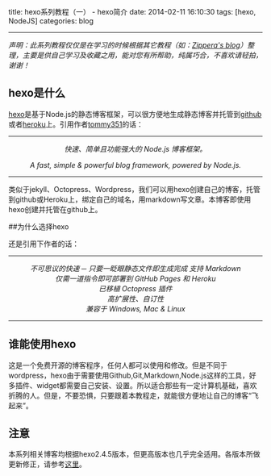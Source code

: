 title: hexo系列教程（一） - hexo简介
date: 2014-02-11 16:10:30
tags: [hexo, NodeJS]
categories: blog

---

*声明：此系列教程仅仅是在学习的时候根据其它教程（如：[Zippera's blog](http://zipperary.com/categories/hexo/)）整理，主要是供自己学习及收藏之用，能对您有所帮助，纯属巧合，不喜欢请轻拍，谢谢！*

## hexo是什么

[hexo](http://zespia.tw/hexo/zh-CN/)是基于Node.js的静态博客框架，可以很方便地生成静态博客并托管到[github](https://github.com/)或者[heroku](https://www.heroku.com/)上。引用作者[tommy351](https://github.com/tommy351/hexo)的话：

---

*<center>快速、简单且功能强大的 Node.js 博客框架。*

*A fast, simple & powerful blog framework, powered by Node.js.</center>*

---

类似于jekyll、Octopress、Wordpress，我们可以用hexo创建自己的博客，托管到github或Heroku上，绑定自己的域名，用markdown写文章。本博客即使用hexo创建并托管在github上。

##为什么选择hexo

还是引用下作者的话：

---

*<center>不可思议的快速 ─ 只要一眨眼静态文件即生成完成
支持 Markdown  
仅需一道指令即可部署到 GitHub Pages 和 Heroku  
已移植 Octopress 插件  
高扩展性、自订性  
兼容于 Windows, Mac & Linux</center>*

---

## 谁能使用hexo

这是一个免费开源的博客程序，任何人都可以使用和修改。但是不同于wordpress，hexo由于需要使用Github,Git,Markdown,Node.js这样的工具，好多插件、widget都需要自己安装、设置。所以适合那些有一定计算机基础，喜欢折腾的人。但是，不要恐惧，只要跟着本教程走，就能很方便地让自己的博客“飞起来”。

## 注意

本系列相关博客均根据hexo2.4.5版本，但更高版本也几乎完全适用。各版本所做更新修正，请参考[这里](https://github.com/tommy351/hexo/releases)。